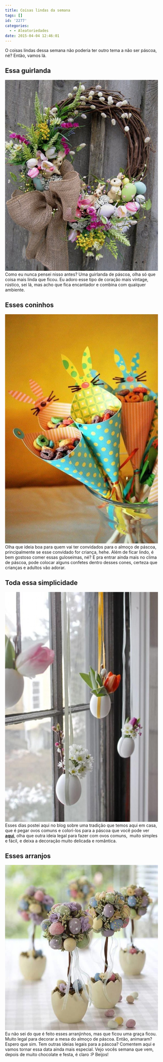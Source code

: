 ```yaml
---
title: Coisas lindas da semana
tags: []
id: '2277'
categories:
  - - Aleatoriedades
date: 2015-04-04 12:46:01
---
```


O coisas lindas dessa semana não poderia ter outro tema a não ser páscoa, né? Então, vamos lá.

## Essa guirlanda

[![guirlanda de páscoa](/wp-content/uploads/2015/04/4fb01ad68bfb805e05c70302fdc4fee4.jpg)](/wp-content/uploads/2015/04/4fb01ad68bfb805e05c70302fdc4fee4.jpg) Como eu nunca pensei nisso antes? Uma guirlanda de páscoa, olha só que coisa mais linda que ficou. Eu adoro esse tipo de coração mais vintage, rústico, sei lá, mas acho que fica encantador e combina com qualquer ambiente.

## Esses coninhos

[![cones para decoração de páscoa ](/wp-content/uploads/2015/04/d5dc7b1e4927bc2f1fd222ab4a699c00-684x1024.jpg)](/wp-content/uploads/2015/04/d5dc7b1e4927bc2f1fd222ab4a699c00.jpg) Olha que ideia boa para quem vai ter convidados para o almoço de páscoa, principalmente se esse convidado for criança, hehe. Além de ficar lindo, é bem gostoso comer essas guloseimas, né? E pra entrar ainda mais no clima de páscoa, pode colocar alguns confetes dentro desses cones, certeza que crianças e adultos vão adorar.

## Toda essa simplicidade

[![decoração para páscoa ](/wp-content/uploads/2015/04/38750a9c1a765b32c10eac911a5d90cd-683x1024.jpg)](/wp-content/uploads/2015/04/38750a9c1a765b32c10eac911a5d90cd.jpg) Esses dias postei aqui no blog sobre uma tradição que temos aqui em casa, que é pegar ovos comuns e colori-los para a páscoa que você pode ver **[aqui](http://natalia.blog.br/2015/03/30/decoracao-criativa-para-a-pascoa' "aqui")**, olha que outra ideia legal para fazer com ovos comuns,  muito simples e fácil, e deixa a decoração muito delicada e romântica.

## Esses arranjos

[![arranjo para decoração de páscoa ](/wp-content/uploads/2015/04/9508d23a2c7abaaecb006649c643cb04.jpg)](/wp-content/uploads/2015/04/9508d23a2c7abaaecb006649c643cb04.jpg) Eu não sei do que é feito esses arranjinhos, mas que ficou uma graça ficou. Muito legal para decorar a mesa do almoço de páscoa. Então, animaram? Espero que sim. Tem outras ideias legais para a páscoa? Comentem aqui e vamos tornar essa data ainda mais especial. Vejo vocês semana que vem, depois de muito chocolate e festa, é claro :P Beijos!
